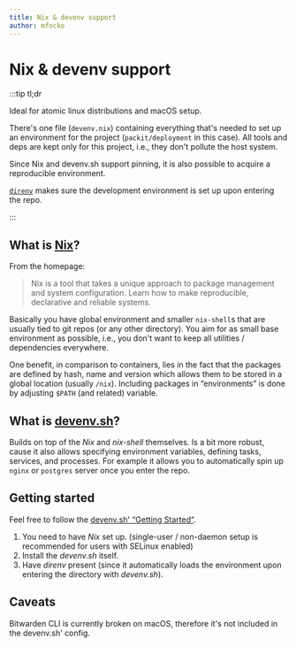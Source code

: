 ```yaml
---
title: Nix & devenv support
author: mfocko
---
```


# Nix & devenv support

:::tip tl;dr

Ideal for atomic linux distributions and macOS setup.

There's one file (`devenv.nix`) containing everything that's needed to set up an
environment for the project (`packit/deployment` in this case). All tools and
deps are kept only for this project, i.e., they don't pollute the host system.

Since Nix and devenv.sh support pinning, it is also possible to acquire
a reproducible environment.

[`direnv`](https://devenv.sh/automatic-shell-activation/) makes sure the development environment is set up upon entering the repo.

:::

## What is [Nix](https://nixos.org/)?

From the homepage:

> Nix is a tool that takes a unique approach to package management and system
> configuration. Learn how to make reproducible, declarative and reliable systems.

Basically you have global environment and smaller `nix-shell`s that are usually
tied to git repos (or any other directory). You aim for as small base environment
as possible, i.e., you don't want to keep all utilities / dependencies everywhere.

One benefit, in comparison to containers, lies in the fact that the packages are
defined by hash, name and version which allows them to be stored in a global
location (usually `/nix`). Including packages in “environments” is done by
adjusting `$PATH` (and related) variable.

## What is [devenv.sh](https://devenv.sh/)?

Builds on top of the _Nix_ and _nix-shell_ themselves. Is a bit more robust,
cause it also allows specifying environment variables, defining tasks, services,
and processes. For example it allows you to automatically spin up `nginx` or
`postgres` server once you enter the repo.

## Getting started

Feel free to follow the [devenv.sh' “Getting Started”](https://devenv.sh/getting-started/).

1. You need to have _Nix_ set up. (single-user / non-daemon setup is recommended
   for users with SELinux enabled)
2. Install the _devenv.sh_ itself.
3. Have _direnv_ present (since it automatically loads the environment upon
   entering the directory with _devenv.sh_).

## Caveats

Bitwarden CLI is currently broken on macOS, therefore it's not included in the
devenv.sh' config.

